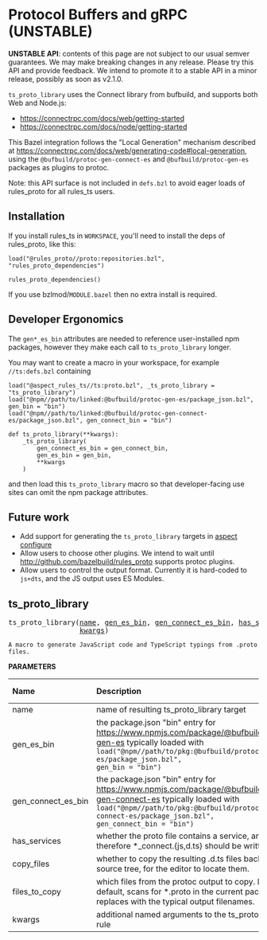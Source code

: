 <!-- Generated with Stardoc: http://skydoc.bazel.build -->

# Protocol Buffers and gRPC (UNSTABLE)

**UNSTABLE API**: contents of this page are not subject to our usual semver guarantees.
We may make breaking changes in any release.
Please try this API and provide feedback.
We intend to promote it to a stable API in a minor release, possibly as soon as v2.1.0.

`ts_proto_library` uses the Connect library from bufbuild, and supports both Web and Node.js:

- https://connectrpc.com/docs/web/getting-started
- https://connectrpc.com/docs/node/getting-started

This Bazel integration follows the "Local Generation" mechanism described at
https://connectrpc.com/docs/web/generating-code#local-generation,
using the `@bufbuild/protoc-gen-connect-es` and `@bufbuild/protoc-gen-es` packages as plugins to protoc.

Note: this API surface is not included in `defs.bzl` to avoid eager loads of rules_proto for all rules_ts users.

Installation
------------

If you install rules_ts in `WORKSPACE`, you'll need to install the deps of rules_proto, like this:

```
load("@rules_proto//proto:repositories.bzl", "rules_proto_dependencies")

rules_proto_dependencies()
```

If you use bzlmod/`MODULE.bazel` then no extra install is required.

Developer Ergonomics
--------------------

The `gen*_es_bin` attributes are needed to reference user-installed npm packages, however they make each call to `ts_proto_library` longer.

You may want to create a macro in your workspace, for example `//ts:defs.bzl` containing

```
load("@aspect_rules_ts//ts:proto.bzl", _ts_proto_library = "ts_proto_library")
load("@npm//path/to/linked:@bufbuild/protoc-gen-es/package_json.bzl", gen_bin = "bin")
load("@npm//path/to/linked:@bufbuild/protoc-gen-connect-es/package_json.bzl", gen_connect_bin = "bin")

def ts_proto_library(**kwargs):
    _ts_proto_library(
        gen_connect_es_bin = gen_connect_bin,
        gen_es_bin = gen_bin,
        **kwargs
    )
```

and then load this `ts_proto_library` macro so that developer-facing use sites can omit the npm package attributes.

Future work
-----------

- Add support for generating the `ts_proto_library` targets in [aspect configure](https://docs.aspect.build/v/cli/commands/aspect_configure)
- Allow users to choose other plugins. We intend to wait until http://github.com/bazelbuild/rules_proto supports protoc plugins.
- Allow users to control the output format. Currently it is hard-coded to `js+dts`, and the JS output uses ES Modules.


<a id="ts_proto_library"></a>

## ts_proto_library

<pre>
ts_proto_library(<a href="#ts_proto_library-name">name</a>, <a href="#ts_proto_library-gen_es_bin">gen_es_bin</a>, <a href="#ts_proto_library-gen_connect_es_bin">gen_connect_es_bin</a>, <a href="#ts_proto_library-has_services">has_services</a>, <a href="#ts_proto_library-copy_files">copy_files</a>, <a href="#ts_proto_library-files_to_copy">files_to_copy</a>,
                 <a href="#ts_proto_library-kwargs">kwargs</a>)
</pre>

    A macro to generate JavaScript code and TypeScript typings from .proto files.

**PARAMETERS**


| Name  | Description | Default Value |
| :------------- | :------------- | :------------- |
| <a id="ts_proto_library-name"></a>name |  name of resulting ts_proto_library target   |  none |
| <a id="ts_proto_library-gen_es_bin"></a>gen_es_bin |  the package.json "bin" entry for https://www.npmjs.com/package/@bufbuild/protoc-gen-es typically loaded with <code>load("@npm//path/to/pkg:@bufbuild/protoc-gen-es/package_json.bzl", gen_bin = "bin")</code>   |  none |
| <a id="ts_proto_library-gen_connect_es_bin"></a>gen_connect_es_bin |  the package.json "bin" entry for https://www.npmjs.com/package/@bufbuild/protoc-gen-connect-es typically loaded with <code>load("@npm//path/to/pkg:@bufbuild/protoc-gen-connect-es/package_json.bzl", gen_connect_bin = "bin")</code>   |  <code>None</code> |
| <a id="ts_proto_library-has_services"></a>has_services |  whether the proto file contains a service, and therefore *_connect.{js,d.ts} should be written.   |  <code>True</code> |
| <a id="ts_proto_library-copy_files"></a>copy_files |  whether to copy the resulting .d.ts files back to the source tree, for the editor to locate them.   |  <code>True</code> |
| <a id="ts_proto_library-files_to_copy"></a>files_to_copy |  which files from the protoc output to copy. By default, scans for *.proto in the current package and replaces with the typical output filenames.   |  <code>None</code> |
| <a id="ts_proto_library-kwargs"></a>kwargs |  additional named arguments to the ts_proto_library rule   |  none |


